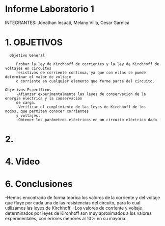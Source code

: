 # Informe Laboratorio 1

INTEGRANTES: Jonathan Insuati, Melany Villa, Cesar Garnica

# 1. OBJETIVOS

      Objetivo General
     
         Probar la ley de Kirchhoff de corrientes y la ley de Kirchhoff de voltajes en circuitos 
         resistivos de corriente continua, ya que con ellas se puede determinar el valor de voltaje
         o corriente en cualquier elemento que forme parte del circuito.    
    
    Objetivos Específicos
         -Afianzar experimentalmente las leyes de conservacion de la energía eléctrica y la conservación
         de carga.
         -Verificar el cumplimiento de las leyes de Kirchhoff de los nodos, que permiten conocer corrientes 
         y voltajes. 
         -Obtener los parámetros eléctricos en un circuito eléctrico dado.
    

          
# 2.




# 4. Video 

# 6. Conclusiones 

-Hemos encontrado de forma teórica los valores de la corriente y del voltaje que fluye por
cada una de las resistencias del circuito, para lo cual utilizamos las leyes de Kirchhoff.
-Los valores de corriente y voltaje determinados por leyes de Kirchhoff son muy aproximados 
a los valores experimentales, con errores menores al 10% en su mayoría.
